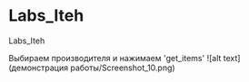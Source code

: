 # Labs_Iteh
Labs_Iteh

Выбираем производителя и нажимаем 'get_items'
![alt text](демонстрация работы/Screenshot_10.png)
